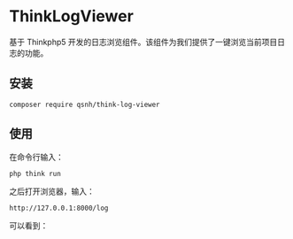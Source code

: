 # ThinkLogViewer

基于 Thinkphp5 开发的日志浏览组件。该组件为我们提供了一键浏览当前项目日志的功能。

## 安装

```
composer require qsnh/think-log-viewer
```

## 使用

在命令行输入：

```
php think run
```

之后打开浏览器，输入：

```
http://127.0.0.1:8000/log
```

可以看到：

